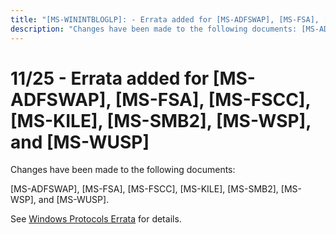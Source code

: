 ```yaml
---
title: "[MS-WININTBLOGLP]: - Errata added for [MS-ADFSWAP], [MS-FSA], [MS-FSCC], [MS-KILE], [MS-SMB2], [MS-WSP], and [MS-WUSP]"
description: "Changes have been made to the following documents: [MS-ADFSWAP], [MS-FSA], [MS-FSCC], [MS-KILE], [MS-SMB2], [MS-WSP], and [MS-WUSP]. See Windows"
---
```


# 11/25 - Errata added for [MS-ADFSWAP], [MS-FSA], [MS-FSCC], [MS-KILE], [MS-SMB2], [MS-WSP], and [MS-WUSP]

<p>Changes have been made to the following documents:</p>
<p>[MS-ADFSWAP], [MS-FSA], [MS-FSCC], [MS-KILE], [MS-SMB2],
[MS-WSP], and [MS-WUSP].</p>
<p>See <span><a href="/openspecs/windows_protocols/MS-WINERRATA/314fe022-28ea-4bd9-93ac-7941ecf9ca10">Windows
Protocols Errata</a></span> for details.</p>

                